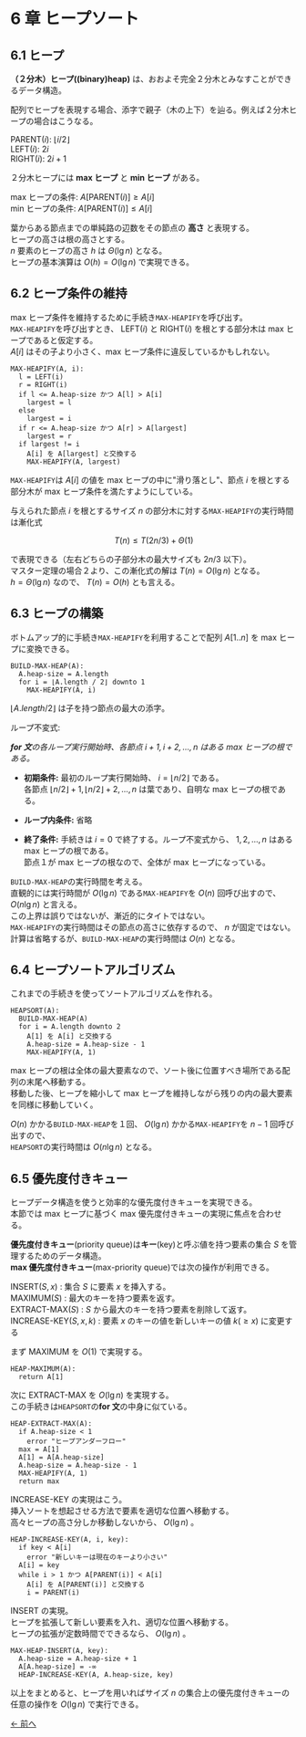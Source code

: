 # 6 章 ヒープソート

## 6.1 ヒープ

**（２分木）ヒープ((binary)heap)** は、おおよそ完全２分木とみなすことができるデータ構造。

配列でヒープを表現する場合、添字で親子（木の上下）を辿る。例えば２分木ヒープの場合はこうなる。

$\text{PARENT}(i)$: $\lfloor i/2 \rfloor$  
$\text{LEFT}(i)$: $2i$  
$\text{RIGHT}(i)$: $2i+1$

２分木ヒープには **max ヒープ** と **min ヒープ** がある。

max ヒープの条件: $A[\text{PARENT}(i)] \ge A[i]$  
min ヒープの条件: $A[\text{PARENT}(i)] \le A[i]$

葉からある節点までの単純路の辺数をその節点の **高さ** と表現する。  
ヒープの高さは根の高さとする。  
$n$ 要素のヒープの高さ $h$ は $\Theta(\lg n)$ となる。  
ヒープの基本演算は $O(h) = O(\lg n)$ で実現できる。

## 6.2 ヒープ条件の維持

max ヒープ条件を維持するために手続き`MAX-HEAPIFY`を呼び出す。  
`MAX-HEAPIFY`を呼び出すとき、 $\text{LEFT}(i)$ と $\text{RIGHT}(i)$ を根とする部分木は max ヒープであると仮定する。  
$A[i]$ はその子より小さく、max ヒープ条件に違反しているかもしれない。

```pseudo
MAX-HEAPIFY(A, i):
  l = LEFT(i)
  r = RIGHT(i)
  if l <= A.heap-size かつ A[l] > A[i]
    largest = l
  else
    largest = i
  if r <= A.heap-size かつ A[r] > A[largest]
    largest = r
  if largest != i
    A[i] を A[largest] と交換する
    MAX-HEAPIFY(A, largest)
```

`MAX-HEAPIFY`は $A[i]$ の値を max ヒープの中に"滑り落とし"、節点 $i$ を根とする部分木が max ヒープ条件を満たすようにしている。

与えられた節点 $i$ を根とするサイズ $n$ の部分木に対する`MAX-HEAPIFY`の実行時間は漸化式

$$
  T(n) \le T(2n/3) + \Theta(1)
$$

で表現できる（左右どちらの子部分木の最大サイズも $2n/3$ 以下）。  
マスター定理の場合２より、この漸化式の解は $T(n) = O(\lg n)$ となる。  
$h = \Theta(\lg n)$ なので、 $T(n) = O(h)$ とも言える。

## 6.3 ヒープの構築

ボトムアップ的に手続き`MAX-HEAPIFY`を利用することで配列 $A[1..n]$ を max ヒープに変換できる。

```pseudo
BUILD-MAX-HEAP(A):
  A.heap-size = A.length
  for i = ⌊A.length / 2⌋ downto 1
    MAX-HEAPIFY(A, i)
```

$⌊A.length / 2⌋$ は子を持つ節点の最大の添字。

ループ不変式:

<i>**for 文**の各ループ実行開始時、各節点 $i+1,i+2,...,n$ はある max ヒープの根である。</i>

- **初期条件:** 最初のループ実行開始時、 $i=\lfloor n/2 \rfloor$ である。  
  各節点 $\lfloor n/2 \rfloor+1,\lfloor n/2 \rfloor+2,...,n$ は葉であり、自明な max ヒープの根である。

- **ループ内条件:** 省略

- **終了条件:** 手続きは $i=0$ で終了する。ループ不変式から、 $1,2,...,n$ はある max ヒープの根である。  
  節点１が max ヒープの根なので、全体が max ヒープになっている。

`BUILD-MAX-HEAP`の実行時間を考える。  
直観的には実行時間が $O(\lg n)$ である`MAX-HEAPIFY`を $O(n)$ 回呼び出すので、 $O(n\lg n)$ と言える。  
この上界は誤りではないが、漸近的にタイトではない。  
`MAX-HEAPIFY`の実行時間はその節点の高さに依存するので、 $n$ が固定ではない。  
計算は省略するが、`BUILD-MAX-HEAP`の実行時間は $O(n)$ となる。

## 6.4 ヒープソートアルゴリズム

これまでの手続きを使ってソートアルゴリズムを作れる。

```pseudo
HEAPSORT(A):
  BUILD-MAX-HEAP(A)
  for i = A.length downto 2
    A[1] を A[i] と交換する
    A.heap-size = A.heap-size - 1
    MAX-HEAPIFY(A, 1)
```

max ヒープの根は全体の最大要素なので、ソート後に位置すべき場所である配列の末尾へ移動する。  
移動した後、ヒープを縮小して max ヒープを維持しながら残りの内の最大要素を同様に移動していく。

$O(n)$ かかる`BUILD-MAX-HEAP`を１回、 $O(\lg n)$ かかる`MAX-HEAPIFY`を $n-1$ 回呼び出すので、  
`HEAPSORT`の実行時間は $O(n\lg n)$ となる。

## 6.5 優先度付きキュー

ヒープデータ構造を使うと効率的な優先度付きキューを実現できる。  
本節では max ヒープに基づく max 優先度付きキューの実現に焦点を合わせる。

**優先度付きキュー**(priority queue)は**キー**(key)と呼ぶ値を持つ要素の集合 $S$ を管理するためのデータ構造。  
**max 優先度付きキュー**(max-priority queue)では次の操作が利用できる。

$\text{INSERT}(S,x)$ : 集合 $S$ に要素 $x$ を挿入する。  
$\text{MAXIMUM}(S)$ : 最大のキーを持つ要素を返す。  
$\text{EXTRACT-MAX}(S)$ : $S$ から最大のキーを持つ要素を削除して返す。  
$\text{INCREASE-KEY}(S,x,k)$ : 要素 $x$ のキーの値を新しいキーの値 $k(\ge x)$ に変更する

まず $\text{MAXIMUM}$ を $O(1)$ で実現する。

```pseudo
HEAP-MAXIMUM(A):
  return A[1]
```

次に $\text{EXTRACT-MAX}$ を $O(\lg n)$ を実現する。  
この手続きは`HEAPSORT`の**for 文**の中身に似ている。

```pseudo
HEAP-EXTRACT-MAX(A):
  if A.heap-size < 1
    error "ヒープアンダーフロー"
  max = A[1]
  A[1] = A[A.heap-size]
  A.heap-size = A.heap-size - 1
  MAX-HEAPIFY(A, 1)
  return max
```

$\text{INCREASE-KEY}$ の実現はこう。  
挿入ソートを想起させる方法で要素を適切な位置へ移動する。  
高々ヒープの高さ分しか移動しないから、 $O(\lg n)$ 。

```pseudo
HEAP-INCREASE-KEY(A, i, key):
  if key < A[i]
    error "新しいキーは現在のキーより小さい"
  A[i] = key
  while i > 1 かつ A[PARENT(i)] < A[i]
    A[i] を A[PARENT(i)] と交換する
    i = PARENT(i)
```

$\text{INSERT}$ の実現。  
ヒープを拡張して新しい要素を入れ、適切な位置へ移動する。  
ヒープの拡張が定数時間でできるなら、 $O(\lg n)$ 。

```pseudo
MAX-HEAP-INSERT(A, key):
  A.heap-size = A.heap-size + 1
  A[A.heap-size] = -∞
  HEAP-INCREASE-KEY(A, A.heap-size, key)
```

以上をまとめると、ヒープを用いればサイズ $n$ の集合上の優先度付きキューの任意の操作を $O(\lg n)$ で実行できる。

[← 前へ](../ch04/note.md)
